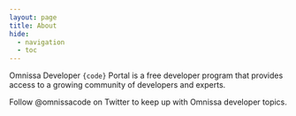```yaml
---
layout: page
title: About
hide:
  - navigation
  - toc
---
```


Omnissa Developer `{code}` Portal is a free developer program that provides access to a growing community of developers and experts.

Follow @omnissacode on Twitter to keep up with Omnissa developer topics.
